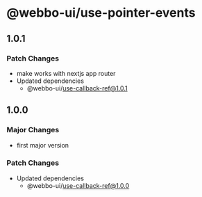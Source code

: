# @webbo-ui/use-pointer-events

## 1.0.1

### Patch Changes

- make works with nextjs app router
- Updated dependencies
  - @webbo-ui/use-callback-ref@1.0.1

## 1.0.0

### Major Changes

- first major version

### Patch Changes

- Updated dependencies
  - @webbo-ui/use-callback-ref@1.0.0
